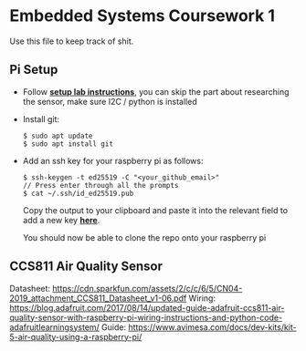 Embedded Systems Coursework 1
=============================
Use this file to keep track of shit.

Pi Setup
--------
- Follow [**setup lab instructions**](lab-instructions-cw1-part1.pdf), you can skip the part about researching the sensor, make sure I2C / python is installed
- Install git:
    ```
    $ sudo apt update
    $ sudo apt install git
    ```
- Add an ssh key for your raspberry pi as follows:
    ```
    $ ssh-keygen -t ed25519 -C "<your_github_email>"
    // Press enter through all the prompts
    $ cat ~/.ssh/id_ed25519.pub 
    ```
    Copy the output to your clipboard and paste it into the relevant field to add a new key [**here**](https://github.com/settings/keys).

    You should now be able to clone the repo onto your raspberry pi

CCS811 Air Quality Sensor
-------------------------
Datasheet: https://cdn.sparkfun.com/assets/2/c/c/6/5/CN04-2019_attachment_CCS811_Datasheet_v1-06.pdf
Wiring: https://blog.adafruit.com/2017/08/14/updated-guide-adafruit-ccs811-air-quality-sensor-with-raspberry-pi-wiring-instructions-and-python-code-adafruitlearningsystem/
Guide: https://www.avimesa.com/docs/dev-kits/kit-5-air-quality-using-a-raspberry-pi/